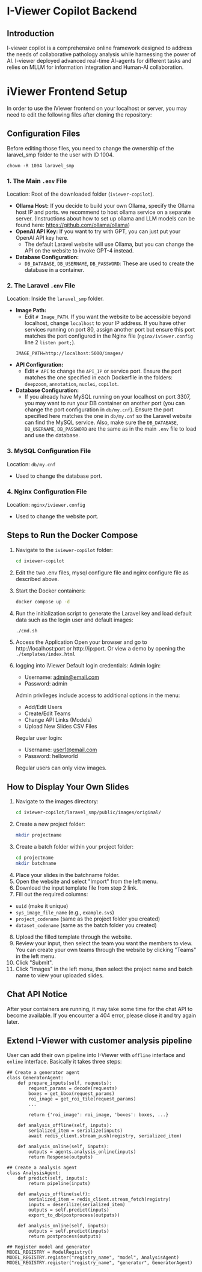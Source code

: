 # I-Viewer Copilot Backend
## Introduction
I-viewer copilot is a comprehensive online framework designed to address the needs of collaborative pathology analysis while harnessing the power of AI. I-viewer deployed advanced real-time AI-agents for different tasks and relies on MLLM for information integration and Human-AI collaboration. 

# iViewer Frontend Setup

In order to use the iViewer frontend on your localhost or server, you may need to edit the following files after cloning the repository:

## Configuration Files

Before editing those files, you need to change the ownership of the laravel_smp folder to the user with ID 1004.
```
chown -R 1004 laravel_smp
```

### 1. The Main `.env` File

Location: Root of the downloaded folder (`iviewer-copilot`).

- **Ollama Host:** If you decide to build your own Ollama, specify the Ollama host IP and ports. we recommend to host ollama service on a separate server. (Instructions about how to set up ollama and LLM models can be found here: https://github.com/ollama/ollama)
- **OpenAI API Key:** If you want to try with GPT, you can just put your OpenAI API key here.
  - The default Laravel website will use Ollama, but you can change the API on the website to invoke GPT-4 instead.
- **Database Configuration:** 
  - `DB_DATABASE`, `DB_USERNAME`, `DB_PASSWORD`: These are used to create the database in a container.

### 2. The Laravel `.env` File

Location: Inside the `laravel_smp` folder.

- **Image Path:** 
  - Edit `# Image_PATH`. If you want the website to be accessible beyond localhost, change `localhost` to your IP address. If you have other services running on port 80, assign another port but ensure this port matches the port configured in the Nginx file (`nginx/iviewer.config` line 2 `listen port;`). 
  ```
  IMAGE_PATH=http://localhost:5000/images/
  ```
- **API Configuration:**
  - Edit `# API` to change the `API_IP` or service port. Ensure the port matches the one specified in each Dockerfile in the folders: `deepzoom`, `annotation`, `nuclei`, `copilot`.
- **Database Configuration:**
  - If you already have MySQL running on your localhost on port 3307, you may want to run your DB container on another port (you can change the port configuration in `db/my.cnf`). Ensure the port specified here matches the one in `db/my.cnf` so the Laravel website can find the MySQL service. Also, make sure the `DB_DATABASE`, `DB_USERNAME`, `DB_PASSWORD` are the same as in the main `.env` file to load and use the database.

### 3. MySQL Configuration File

Location: `db/my.cnf`

- Used to change the database port.

### 4. Nginx Configuration File

Location: `nginx/iviewer.config`

- Used to change the website port.

## Steps to Run the Docker Compose

1. Navigate to the `iviewer-copilot` folder:
   ```sh
   cd iviewer-copilot
   ```

2. Edit the two .env files, mysql configure file and nginx configure file as described above.
3. Start the Docker containers:
   ```sh
   docker compose up -d
   ```	
4. Run the initialization script to generate the Laravel key and load default data such as the login user and default images:
   ```sh
   ./cmd.sh
   ```	
5. Access the Application
   Open your browser and go to http://localhost:port or http://ip:port.
   Or view a demo by opening the `./templates/index.html`

6. logging into iViewer
   Default login credentials:
   Admin login:
      - Username: admin@email.com
      - Password: admin

   Admin privileges include access to additional options in the menu:
      - Add/Edit Users
      - Create/Edit Teams
      - Change API Links (Models)
      - Upload New Slides CSV Files

   Regular user login:
      - Username: user1@email.com
      - Password: helloworld
  
   Regular users can only view images.

## How to Display Your Own Slides

1. Navigate to the images directory:
   ```sh
   cd iviewer-copilot/laravel_smp/public/images/original/
   ```	
2. Create a new project folder:
   ```sh
   mkdir projectname
   ```	
3. Create a batch folder within your project folder:
   ```sh
   cd projectname
   mkdir batchname
   ```	
4. Place your slides in the batchname folder.
5. Open the website and select "Import" from the left menu.
6. Download the input template file from step 2 link.
7. Fill out the required columns:
- `uuid` (make it unique)
- `sys_image_file_name` (e.g., `example.svs`)
- `project_codename` (same as the project folder you created)
- `dataset_codename` (same as the batch folder you created)
8. Upload the filled template through the website.
9. Review your input, then select the team you want the members to view. You can create your own teams through the website by clicking "Teams" in the left menu.
10. Click "Submit".
11. Click "Images" in the left menu, then select the project name and batch name to view your uploaded slides.

## Chat API Notice
  After your containers are running, it may take some time for the chat API to become available. If you encounter a 404 error, please close it and try again later.

## Extend I-Viewer with customer analysis pipeline
User can add their own pipeline into I-Viewer with `offline` interface and `online` interface. Basically it takes three steps:
```
## Create a generator agent
class GeneratorAgent:
    def prepare_inputs(self, requests):
        request_params = decode(requests)
        boxes = get_bbox(request_params)
        roi_image = get_roi_tile(request_params)
        ...
        
        return {'roi_image': roi_image, 'boxes': boxes, ...}
    
    def analysis_offline(self, inputs):
        serialized_item = serialize(inputs)
        await redis_client.stream_push(registry, serialized_item)
    
    def analysis_online(self, inputs):
        outputs = agents.analysis_online(inputs)
        return Response(outputs)

## Create a analysis agent
class AnalysisAgent:
    def predict(self, inputs):
        return pipeline(inputs)
    
    def analysis_offline(self):
        serialized_item = redis_client.stream_fetch(registry)
        inputs = deserilize(serialized_item)
        outputs = self.predict(inputs)
        export_to_db(postprocess(outputs))

    def analysis_online(self, inputs):
        outputs = self.predict(inputs)
        return postprocess(outputs)

## Register model and generator
MODEL_REGISTRY = ModelRegistry()
MODEL_REGISTRY.register("registry_name", "model", AnalysisAgent)
MODEL_REGISTRY.register("registry_name", "generator", GeneratorAgent)
```
